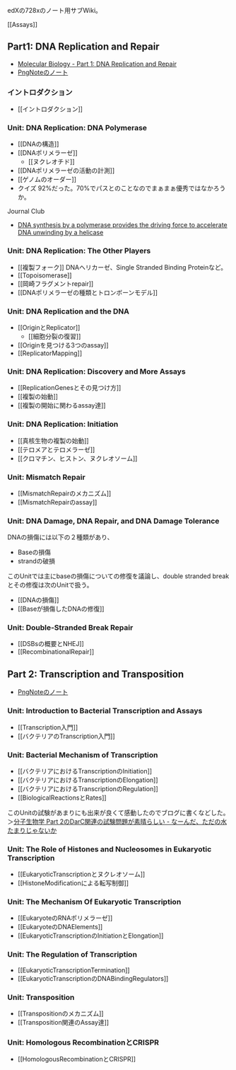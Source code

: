 edXの728xのノート用サブWiki。

[[Assays]]

## Part1: DNA Replication and Repair

- [Molecular Biology - Part 1: DNA Replication and Repair](https://www.edx.org/course/molecular-biology-part-1-dna-replication-and-repair)
- [PngNoteのノート](https://karino2.github.io/ImageGallery/MolecularBiology728x.html)

### イントロダクション

- [[イントロダクション]]

### Unit: DNA Replication: DNA Polymerase

- [[DNAの構造]]
- [[DNAポリメラーゼ]]
  - [[ヌクレオチド]]
- [[DNAポリメラーゼの活動の計測]]
- [[ゲノムのオーダー]]
- クイズ 92%だった。70%でパスとのことなのでまぁまぁ優秀ではなかろうか。

 Journal Club
- [DNA synthesis by a polymerase provides the driving force to accelerate DNA unwinding by a helicase](https://www.ncbi.nlm.nih.gov/pmc/articles/PMC1563444/)

### Unit: DNA Replication: The Other Players

- [[複製フォーク]]  DNAヘリカーゼ、Single Stranded Binding Proteinなど。
- [[Topoisomerase]]
- [[岡崎フラグメントrepair]]
- [[DNAポリメラーゼの種類とトロンボーンモデル]]

### Unit: DNA Replication and the DNA

- [[OriginとReplicator]]
  - [[細胞分裂の復習]]
- [[Originを見つける3つのassay]]
- [[ReplicatorMapping]]

### Unit: DNA Replication: Discovery and More Assays

- [[ReplicationGenesとその見つけ方]]
- [[複製の始動]]
- [[複製の開始に関わるassay達]]

### Unit: DNA Replication: Initiation

- [[真核生物の複製の始動]]
- [[テロメアとテロメラーゼ]]
- [[クロマチン、ヒストン、ヌクレオソーム]]

### Unit: Mismatch Repair

- [[MismatchRepairのメカニズム]]
- [[MismatchRepairのassay]]

### Unit: DNA Damage, DNA Repair, and DNA Damage Tolerance

DNAの損傷には以下の２種類があり、

- Baseの損傷
- strandの破損

このUnitでは主にbaseの損傷についての修復を議論し、double stranded breakとその修復は次のUnitで扱う。

- [[DNAの損傷]]
- [[Baseが損傷したDNAの修復]]

### Unit: Double-Stranded Break Repair

- [[DSBsの概要とNHEJ]]
- [[RecombinationalRepair]]

## Part 2: Transcription and Transposition

- [PngNoteのノート](https://karino2.github.io/ImageGallery/MolecularBiology728x2.html#lg=1&slide=0)

### Unit:  Introduction to Bacterial Transcription and Assays

- [[Transcription入門]]
- [[バクテリアのTranscription入門]]

### Unit: Bacterial Mechanism of Transcription

- [[バクテリアにおけるTranscriptionのInitiation]]
- [[バクテリアにおけるTranscriptionのElongation]]
- [[バクテリアにおけるTranscriptionのRegulation]]
- [[BiologicalReactionsとRates]]

このUnitの試験があまりにも出来が良くて感動したのでブログに書くなどした。＞[分子生物学 Part 2のDarC関連の試験問題が素晴らしい - なーんだ、ただの水たまりじゃないか](https://karino2.github.io/2022/09/20/728x_darc_quiz.html)

### Unit: The Role of Histones and Nucleosomes in Eukaryotic Transcription

- [[EukaryoticTranscriptionとヌクレオソーム]]
- [[HistoneModificationによる転写制御]]

### Unit: The Mechanism Of Eukaryotic Transcription

- [[EukaryoteのRNAポリメラーゼ]]
- [[EukaryoteのDNAElements]]
- [[EukaryoticTranscriptionのInitiationとElongation]]

### Unit: The Regulation of Transcription

- [[EukaryoticTranscriptionTermination]]
- [[EukaryoticTranscriptionのDNABindingRegulators]]

### Unit: Transposition

- [[Transpositionのメカニズム]]
- [[Transposition関連のAssay達]]

### Unit: Homologous RecombinationとCRISPR

- [[HomologousRecombinationとCRISPR]]